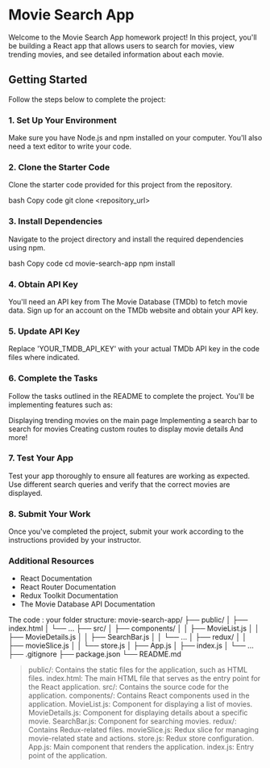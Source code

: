 # Movie Search App
Welcome to the Movie Search App homework project! In this project, you'll be building a React app that allows users to search for movies, view trending movies, and see detailed information about each movie.

## Getting Started
Follow the steps below to complete the project:

### 1. Set Up Your Environment
Make sure you have Node.js and npm installed on your computer. You'll also need a text editor to write your code.

### 2. Clone the Starter Code
Clone the starter code provided for this project from the repository.

bash
Copy code
git clone <repository_url>
### 3. Install Dependencies
Navigate to the project directory and install the required dependencies using npm.

bash
Copy code
cd movie-search-app
npm install
### 4. Obtain API Key
You'll need an API key from The Movie Database (TMDb) to fetch movie data. Sign up for an account on the TMDb website and obtain your API key.

### 5. Update API Key
Replace 'YOUR_TMDB_API_KEY' with your actual TMDb API key in the code files where indicated.

### 6. Complete the Tasks
Follow the tasks outlined in the README to complete the project. You'll be implementing features such as:

Displaying trending movies on the main page
Implementing a search bar to search for movies
Creating custom routes to display movie details
And more!
### 7. Test Your App
Test your app thoroughly to ensure all features are working as expected. Use different search queries and verify that the correct movies are displayed.

### 8. Submit Your Work
Once you've completed the project, submit your work according to the instructions provided by your instructor.

### Additional Resources
* React Documentation
* React Router Documentation
* Redux Toolkit Documentation
* The Movie Database API Documentation


The code :
your folder structure:
movie-search-app/
├── public/
│   ├── index.html
│   └── ...
├── src/
│   ├── components/
│   │   ├── MovieList.js
│   │   ├── MovieDetails.js
│   │   ├── SearchBar.js
│   │   └── ...
│   ├── redux/
│   │   ├── movieSlice.js
│   │   └── store.js
│   ├── App.js
│   ├── index.js
│   └── ...
├── .gitignore
├── package.json
└── README.md

> public/: Contains the static files for the application, such as HTML files.
> index.html: The main HTML file that serves as the entry point for the React application.
> src/: Contains the source code for the application.
> components/: Contains React components used in the application.
> MovieList.js: Component for displaying a list of movies.
> MovieDetails.js: Component for displaying details about a specific movie.
> SearchBar.js: Component for searching movies.
> redux/: Contains Redux-related files.
> movieSlice.js: Redux slice for managing movie-related state and actions.
> store.js: Redux store configuration.
> App.js: Main component that renders the application.
> index.js: Entry point of the application.
